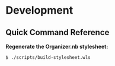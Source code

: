 # Development

## Quick Command Reference

**Regenerate the Organizer.nb stylesheet:**

```shell
$ ./scripts/build-stylesheet.wls
```
